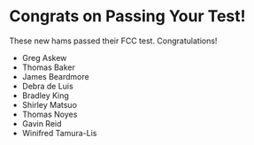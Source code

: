 # Congrats on Passing Your Test!

  These new hams passed their FCC test.  Congratulations!

* Greg Askew
* Thomas Baker
* James Beardmore
* Debra de Luis
* Bradley King
* Shirley Matsuo
* Thomas Noyes
* Gavin Reid
* Winifred Tamura-Lis
